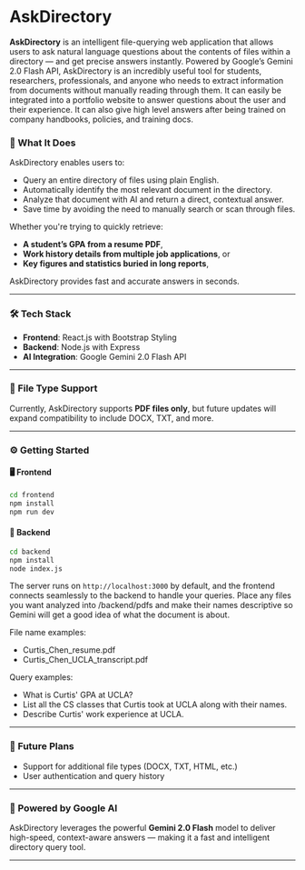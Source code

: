 # AskDirectory

**AskDirectory** is an intelligent file-querying web application that allows users to ask natural language questions about the contents of files within a directory — and get precise answers instantly. Powered by Google’s Gemini 2.0 Flash API, AskDirectory is an incredibly useful tool for students, researchers, professionals, and anyone who needs to extract information from documents without manually reading through them. It can easily be integrated into a portfolio website to answer questions about the user and their experience. It can also give high level answers after being trained on company handbooks, policies, and training docs.

### 🚀 What It Does

AskDirectory enables users to:

- Query an entire directory of files using plain English.
- Automatically identify the most relevant document in the directory.
- Analyze that document with AI and return a direct, contextual answer.
- Save time by avoiding the need to manually search or scan through files.

Whether you're trying to quickly retrieve:

- **A student’s GPA from a resume PDF**,
- **Work history details from multiple job applications**, or
- **Key figures and statistics buried in long reports**,

AskDirectory provides fast and accurate answers in seconds.

---

### 🛠 Tech Stack

- **Frontend**: React.js with Bootstrap Styling
- **Backend**: Node.js with Express
- **AI Integration**: Google Gemini 2.0 Flash API

---

### 📂 File Type Support

Currently, AskDirectory supports **PDF files only**, but future updates will expand compatibility to include DOCX, TXT, and more.

---

### ⚙️ Getting Started

#### 🖥️ Frontend

```bash
cd frontend
npm install
npm run dev
```

#### 🧠 Backend

```bash
cd backend
npm install
node index.js
```

The server runs on `http://localhost:3000` by default, and the frontend connects seamlessly to the backend to handle your queries. Place any files you want analyzed into /backend/pdfs and make their names descriptive so Gemini will get a good idea of what the document is about.

File name examples:

- Curtis_Chen_resume.pdf
- Curtis_Chen_UCLA_transcript.pdf
  <br>

Query examples:

- What is Curtis' GPA at UCLA?
- List all the CS classes that Curtis took at UCLA along with their names.
- Describe Curtis' work experience at UCLA.

---

### 🌟 Future Plans

- Support for additional file types (DOCX, TXT, HTML, etc.)
- User authentication and query history

---

### 🤖 Powered by Google AI

AskDirectory leverages the powerful **Gemini 2.0 Flash** model to deliver high-speed, context-aware answers — making it a fast and intelligent directory query tool.

---
